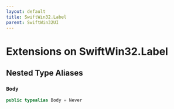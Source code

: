 ```yaml
---
layout: default
title: SwiftWin32.Label
parent: SwiftWin32UI
---
```

# Extensions on SwiftWin32.Label

## Nested Type Aliases

### `Body`

``` swift
public typealias Body = Never
```
